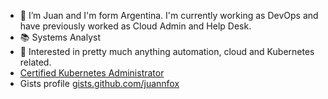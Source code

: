 - 👋 I’m Juan and I'm form Argentina. I'm currently working as DevOps and have previously worked as Cloud Admin and Help Desk.
- 📚 Systems Analyst
- 🌱 Interested in pretty much anything automation, cloud and Kubernetes related.
- [Certified Kubernetes Administrator](https://www.credly.com/badges/59317239-b884-43e3-afc7-d4e02f87ea4b)
- Gists profile [gists.github.com/juannfox](https://gist.github.com/juannfox)
<!---
juannfox/juannfox is a ✨ special ✨ repository because its `README.md` (this file) appears on your GitHub profile.
You can click the Preview link to take a look at your changes.
--->

